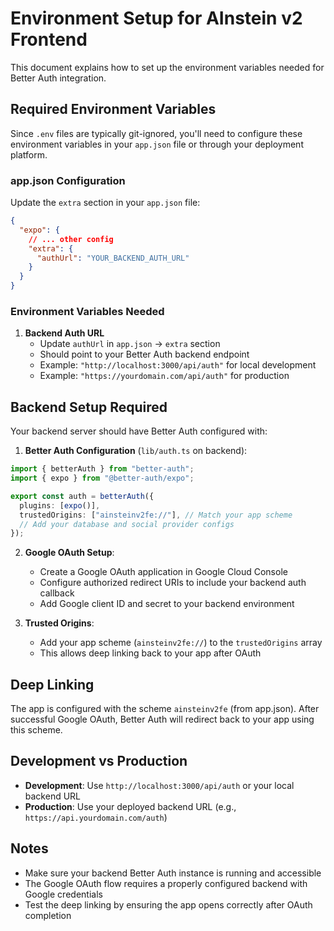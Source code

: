 # Environment Setup for AInstein v2 Frontend

This document explains how to set up the environment variables needed for Better Auth integration.

## Required Environment Variables

Since `.env` files are typically git-ignored, you'll need to configure these environment variables in your `app.json` file or through your deployment platform.

### app.json Configuration

Update the `extra` section in your `app.json` file:

```json
{
  "expo": {
    // ... other config
    "extra": {
      "authUrl": "YOUR_BACKEND_AUTH_URL"
    }
  }
}
```

### Environment Variables Needed

1. **Backend Auth URL**
   - Update `authUrl` in `app.json` → `extra` section
   - Should point to your Better Auth backend endpoint
   - Example: `"http://localhost:3000/api/auth"` for local development
   - Example: `"https://yourdomain.com/api/auth"` for production

## Backend Setup Required

Your backend server should have Better Auth configured with:

1. **Better Auth Configuration** (`lib/auth.ts` on backend):
```typescript
import { betterAuth } from "better-auth";
import { expo } from "@better-auth/expo";

export const auth = betterAuth({
  plugins: [expo()],
  trustedOrigins: ["ainsteinv2fe://"], // Match your app scheme
  // Add your database and social provider configs
});
```

2. **Google OAuth Setup**:
   - Create a Google OAuth application in Google Cloud Console
   - Configure authorized redirect URIs to include your backend auth callback
   - Add Google client ID and secret to your backend environment

3. **Trusted Origins**:
   - Add your app scheme (`ainsteinv2fe://`) to the `trustedOrigins` array
   - This allows deep linking back to your app after OAuth

## Deep Linking

The app is configured with the scheme `ainsteinv2fe` (from app.json). After successful Google OAuth, Better Auth will redirect back to your app using this scheme.

## Development vs Production

- **Development**: Use `http://localhost:3000/api/auth` or your local backend URL
- **Production**: Use your deployed backend URL (e.g., `https://api.yourdomain.com/auth`)

## Notes

- Make sure your backend Better Auth instance is running and accessible
- The Google OAuth flow requires a properly configured backend with Google credentials
- Test the deep linking by ensuring the app opens correctly after OAuth completion 